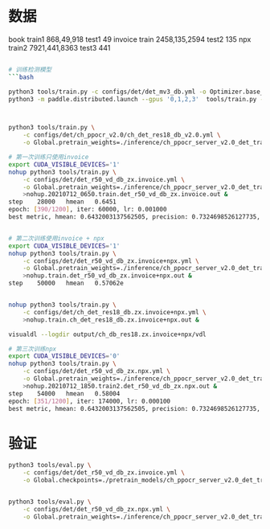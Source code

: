 
# 数据
book    train1  868,49,918      test1   49
invoice train   2458,135,2594   test2   135
npx     train2  7921,441,8363   test3   441



```bash

# 训练检测模型
```bash

python3 tools/train.py -c configs/det/det_mv3_db.yml -o Optimizer.base_lr=0.0001
python3 -m paddle.distributed.launch --gpus '0,1,2,3'  tools/train.py -c configs/det/det_mv3_db.yml -o Optimizer.base_lr=0.0001



python3 tools/train.py \
    -c configs/det/ch_ppocr_v2.0/ch_det_res18_db_v2.0.yml \
    -o Global.pretrain_weights=./inference/ch_ppocr_server_v2.0_det_train/

# 第一次训练只使用invoice
export CUDA_VISIBLE_DEVICES='1'
nohup python3 tools/train.py \
    -c configs/det/det_r50_vd_db_zx.invoice.yml \
    -o Global.pretrain_weights=./inference/ch_ppocr_server_v2.0_det_train/ \
    >nohup.20210712_0650.train.det_r50_vd_db_zx.invoice.out &
step    28000   hmean   0.6451
epoch: [390/1200], iter: 60000, lr: 0.001000
best metric, hmean: 0.6432003137562505, precision: 0.7324698526127735, recall: 0.5733263415486803, fps: 7.811742308914901, best_epoch: 234


# 第二次训练使用invoice + npx
export CUDA_VISIBLE_DEVICES='1'
nohup python3 tools/train.py \
    -c configs/det/det_r50_vd_db_zx.invoice+npx.yml \
    -o Global.pretrain_weights=./inference/ch_ppocr_server_v2.0_det_train/ Optimizer.base_lr=0.0001 \
    >nohup.train.det_r50_vd_db_zx.invoice+npx.out &
step    50000   hmean   0.57062e


nohup python3 tools/train.py \
    -c configs/det/ch_det_res18_db.zx.invoice+npx.yml \
    >nohup.train.ch_det_res18_db.zx.invoice+npx.out &

visualdl --logdir output/ch_db_res18.zx.invoice+npx/vdl

# 第三次训练npx
export CUDA_VISIBLE_DEVICES='0'
nohup python3 tools/train.py \
    -c configs/det/det_r50_vd_db_zx.npx.yml \
    -o Global.pretrain_weights=./inference/ch_ppocr_server_v2.0_det_train/ Optimizer.base_lr=0.0001 \
    >nohup.20210712_1850.train2.det_r50_vd_db_zx.npx.out &
step    54000   hmean   0.58004
epoch: [351/1200], iter: 174000, lr: 0.000100
best metric, hmean: 0.6432003137562505, precision: 0.7324698526127735, recall: 0.5733263415486803
```


# 验证

```bash
python3 tools/eval.py \
    -c configs/det/det_r50_vd_db_zx.invoice.yml \
    -o Global.checkpoints=./pretrain_models/ch_ppocr_server_v2.0_det_train/best_accuracy Global.use_gpu=false


python3 tools/eval.py \
    -c configs/det/det_r50_vd_db_zx.npx.yml \
    -o Global.pretrain_weights=./inference/ch_ppocr_server_v2.0_det_train/

```
